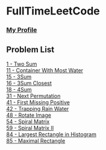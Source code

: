 # FullTimeLeetCode

### [My Profile](https://leetcode.com/ahlee-shawn/)

## Problem List
[1 - Two Sum](https://github.com/ahlee-shawn/FullTimeLeetCode/blob/master/1.py)<br/>
[11 - Container With Most Water](https://github.com/ahlee-shawn/FullTimeLeetCode/blob/master/11.py)<br/>
[15 - 3Sum](https://github.com/ahlee-shawn/FullTimeLeetCode/blob/master/15.py)<br/>
[16 - 3Sum Closest](https://github.com/ahlee-shawn/FullTimeLeetCode/blob/master/16.py)<br/>
[18 - 4Sum](https://github.com/ahlee-shawn/FullTimeLeetCode/blob/master/18.py)<br/>
[31 - Next Permutation](https://github.com/ahlee-shawn/FullTimeLeetCode/blob/master/31.py)<br/>
[41 - First Missing Positive](https://github.com/ahlee-shawn/FullTimeLeetCode/blob/master/41.py)<br/>
[42 - Trapping Rain Water](https://github.com/ahlee-shawn/FullTimeLeetCode/blob/master/42.py)<br/>
[48 - Rotate Image](https://github.com/ahlee-shawn/FullTimeLeetCode/blob/master/48.py)<br/>
[54 - Spiral Matrix](https://github.com/ahlee-shawn/FullTimeLeetCode/blob/master/54.py)<br/>
[59 - Spiral Matrix II](https://github.com/ahlee-shawn/FullTimeLeetCode/blob/master/59.py)<br/>
[84 - Largest Rectangle in Histogram](https://github.com/ahlee-shawn/FullTimeLeetCode/blob/master/84.py)<br/>
[85 - Maximal Rectangle](https://github.com/ahlee-shawn/FullTimeLeetCode/blob/master/85.py)<br/>